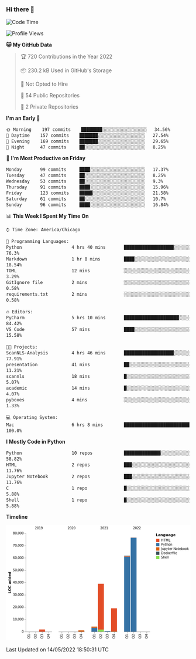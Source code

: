### Hi there 👋

<!--
**cauliyang/cauliyang** is a ✨ _special_ ✨ repository because its `README.md` (this file) appears on your GitHub profile.

Here are some ideas to get you started:

- 🔭 I’m currently working on ...
- 🌱 I’m currently learning ...
- 👯 I’m looking to collaborate on ...
- 🤔 I’m looking for help with ...
- 💬 Ask me about ...
- 📫 How to reach me: ...
- 😄 Pronouns: ...
- ⚡ Fun fact: ...
-->

<!--START_SECTION:waka-->
![Code Time](http://img.shields.io/badge/Code%20Time-0%20secs-blue)

![Profile Views](http://img.shields.io/badge/Profile%20Views-0-blue)

**🐱 My GitHub Data** 

> 🏆 720 Contributions in the Year 2022
 > 
> 📦 230.2 kB Used in GitHub's Storage 
 > 
> 🚫 Not Opted to Hire
 > 
> 📜 54 Public Repositories 
 > 
> 🔑 2 Private Repositories  
 > 
**I'm an Early 🐤** 

```text
🌞 Morning    197 commits    ████████░░░░░░░░░░░░░░░░░   34.56% 
🌆 Daytime    157 commits    ███████░░░░░░░░░░░░░░░░░░   27.54% 
🌃 Evening    169 commits    ███████░░░░░░░░░░░░░░░░░░   29.65% 
🌙 Night      47 commits     ██░░░░░░░░░░░░░░░░░░░░░░░   8.25%

```
📅 **I'm Most Productive on Friday** 

```text
Monday       99 commits     ████░░░░░░░░░░░░░░░░░░░░░   17.37% 
Tuesday      47 commits     ██░░░░░░░░░░░░░░░░░░░░░░░   8.25% 
Wednesday    53 commits     ██░░░░░░░░░░░░░░░░░░░░░░░   9.3% 
Thursday     91 commits     ████░░░░░░░░░░░░░░░░░░░░░   15.96% 
Friday       123 commits    █████░░░░░░░░░░░░░░░░░░░░   21.58% 
Saturday     61 commits     ██░░░░░░░░░░░░░░░░░░░░░░░   10.7% 
Sunday       96 commits     ████░░░░░░░░░░░░░░░░░░░░░   16.84%

```


📊 **This Week I Spent My Time On** 

```text
⌚︎ Time Zone: America/Chicago

💬 Programming Languages: 
Python                   4 hrs 40 mins       ███████████████████░░░░░░   76.3% 
Markdown                 1 hr 8 mins         ████░░░░░░░░░░░░░░░░░░░░░   18.54% 
TOML                     12 mins             ░░░░░░░░░░░░░░░░░░░░░░░░░   3.29% 
GitIgnore file           2 mins              ░░░░░░░░░░░░░░░░░░░░░░░░░   0.58% 
requirements.txt         2 mins              ░░░░░░░░░░░░░░░░░░░░░░░░░   0.58%

🔥 Editors: 
PyCharm                  5 hrs 10 mins       █████████████████████░░░░   84.42% 
VS Code                  57 mins             ████░░░░░░░░░░░░░░░░░░░░░   15.58%

🐱‍💻 Projects: 
ScanNLS-Analysis         4 hrs 46 mins       ███████████████████░░░░░░   77.91% 
presentation             41 mins             ██░░░░░░░░░░░░░░░░░░░░░░░   11.21% 
scannls                  18 mins             █░░░░░░░░░░░░░░░░░░░░░░░░   5.07% 
academic                 14 mins             █░░░░░░░░░░░░░░░░░░░░░░░░   4.07% 
pyboxes                  4 mins              ░░░░░░░░░░░░░░░░░░░░░░░░░   1.33%

💻 Operating System: 
Mac                      6 hrs 8 mins        █████████████████████████   100.0%

```

**I Mostly Code in Python** 

```text
Python                   10 repos            ██████████████░░░░░░░░░░░   58.82% 
HTML                     2 repos             ███░░░░░░░░░░░░░░░░░░░░░░   11.76% 
Jupyter Notebook         2 repos             ███░░░░░░░░░░░░░░░░░░░░░░   11.76% 
C                        1 repo              █░░░░░░░░░░░░░░░░░░░░░░░░   5.88% 
Shell                    1 repo              █░░░░░░░░░░░░░░░░░░░░░░░░   5.88%

```


**Timeline**

![Chart not found](https://raw.githubusercontent.com/cauliyang/cauliyang/main/charts/bar_graph.png) 


 Last Updated on 14/05/2022 18:50:31 UTC
<!--END_SECTION:waka-->
